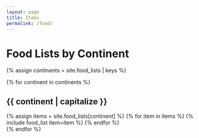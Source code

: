 ```yaml
---
layout: page
title: Items
permalink: /food/
---
```


<h1>Food Lists by Continent</h1>

{% assign continents = site.food_lists | keys %}

{% for continent in continents %}
  <h2>{{ continent | capitalize }}</h2>
  <div class="food-list-container">
    {% assign items = site.food_lists[continent] %}
    {% for item in items %}
      {% include food_list item=item %}
    {% endfor %}
  </div>
{% endfor %}
